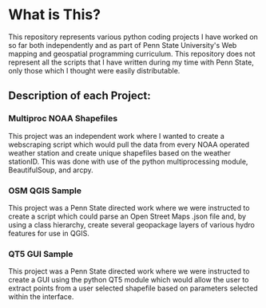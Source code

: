 # What is This?

This repository represents various python coding projects I have worked on so far both independently and as part of Penn State University's
Web mapping and geospatial programming curriculum. This repository does not represent all the scripts that I have written during my time 
with Penn State, only those which I thought were easily distributable. 


## Description of each Project:

### Multiproc NOAA Shapefiles 
  This project was an independent work where I wanted to create a webscraping script which would pull the data from every NOAA operated 
  weather station and create unique shapefiles based on the weather stationID. This was done with use of the python multiprocessing module, BeautifulSoup, and arcpy.
  
### OSM QGIS Sample
  This project was a Penn State directed work where we were instructed to create a script which could parse an Open Street Maps .json file 
  and, by using a class hierarchy, create several geopackage layers of various hydro features for use in QGIS.  
  
### QT5 GUI Sample
  This project was a Penn State directed work where we were instructed to create a GUI using the python QT5 module which would allow the user to extract points from a user selected shapefile based on parameters selected within the interface.
